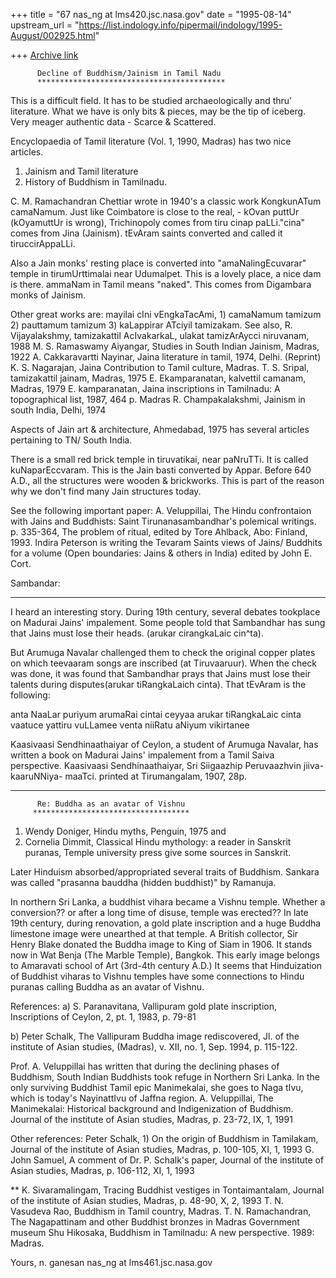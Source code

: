 +++
title = "67 nas_ng at lms420.jsc.nasa.gov"
date = "1995-08-14"
upstream_url = "https://list.indology.info/pipermail/indology/1995-August/002925.html"

+++
[Archive link](https://list.indology.info/pipermail/indology/1995-August/002925.html)


          Decline of Buddhism/Jainism in Tamil Nadu
          ******************************************

This is a difficult field. It has to be studied archaeologically
and thru' literature. What we have is only bits & pieces, may be the tip of
iceberg. Very meager authentic data - Scarce & Scattered.

Encyclopaedia of Tamil literature (Vol. 1, 1990, Madras) has two nice articles.
1) Jainism and Tamil literature
2) History of Buddhism in Tamilnadu.

C. M. Ramachandran Chettiar wrote in 1940's a classic work
KongkunATum camaNamum. Just like Coimbatore is close to the real, - 
kOvan puttUr (kOyamuttUr is wrong), Trichinopoly comes from tiru cinap 
paLLi."cina" comes from Jina (Jainism). tEvAram saints converted and
called it tiruccirAppaLLi.

Also a Jain monks' resting place is converted into "amaNalingEcuvarar"
temple in tirumUrttimalai near Udumalpet. This is a lovely place,
a nice dam is there. ammaNam in Tamil means "naked". This comes from
Digambara monks of Jainism.

Other great works are:
mayilai cIni vEngkaTacAmi, 1) camaNamum tamizum 2) pauttamum tamizum
3) kaLappirar ATciyil tamizakam.
See also, R. Vijayalakshmy, tamizakattil AcIvakarkaL, ulakat
tamizArAycci niruvanam, 1988
M. S. Ramaswamy Aiyangar, Studies in South Indian Jainism, Madras, 1922
A. Cakkaravartti Nayinar, Jaina literature in tamil, 1974, Delhi. (Reprint)
K. S. Nagarajan, Jaina Contribution to Tamil culture, Madras.
T. S. Sripal, tamizakattil jainam, Madras, 1975
E. Ekamparanatan, kalvettil camanam, Madras, 1979
E. kamparanatan, Jaina inscriptions in Tamilnadu: A topographical list,
1987, 464 p. Madras
R. Champakalakshmi, Jainism in south India, Delhi, 1974

Aspects of Jain art & architecture, Ahmedabad, 1975 has several articles
 pertaining to TN/ South India.

There is a small red brick temple in tiruvatikai, near paNruTTi.
It is called kuNaparEccvaram. This is the Jain basti converted
by Appar. Before 640 A.D., all the structures were wooden & brickworks.
This is part of the reason why we don't find many Jain structures today.

See the following important paper:
A. Veluppillai, The Hindu confrontaion with Jains and Buddhists: Saint
Tirunanasambandhar's polemical writings.
p. 335-364, The problem of ritual, edited by Tore Ahlback, Abo: Finland, 1993.
Indira Peterson is writing the Tevaram Saints views of Jains/ Buddhits
for a volume (Open boundaries: Jains & others in India) edited by John E. Cort.


Sambandar:
***********
I heard an interesting story. During 19th century,
several debates tookplace on Madurai Jains' impalement.
Some people told that Sambandhar has sung that
Jains must lose their heads. (arukar cirangkaLaic cin^ta).

But Arumuga Navalar challenged them to check the original 
copper plates on which teevaaram songs are inscribed (at
Tiruvaaruur). When the check was done, it was found
that Sambandhar prays that Jains must lose their talents
during disputes(arukar tiRangkaLaich cinta).
That tEvAram is the following:

  anta NaaLar puriyum arumaRai
  cintai ceyyaa arukar tiRangkaLaic
  cinta vaatuce yattiru vuLLamee
  venta niiRatu aNiyum vikirtanee

Kaasivaasi Sendhinaathaiyar of Ceylon, a student of Arumuga Navalar,
has written a book on Madurai Jains' impalement from a Tamil
Saiva perspective.
Kaasivaasi Sendhinaathaiyar, Sri Siigaazhip Peruvaazhvin
jiiva- kaaruNNiya- maaTci. printed at Tirumangalam, 1907, 28p.


----------------------------------------------------------------------------


          Re: Buddha as an avatar of Vishnu
         ***********************************


1) Wendy Doniger, Hindu myths, Penguin, 1975 and
2) Cornelia Dimmit, Classical Hindu mythology: a reader in Sanskrit
puranas, Temple university press give some sources in Sanskrit.

Later Hinduism absorbed/appropriated several traits of Buddhism.
Sankara was called "prasanna bauddha (hidden buddhist)" by Ramanuja.

In northern Sri Lanka, a buddhist vihara became a Vishnu temple.
Whether a conversion?? or after a long time of disuse, temple was erected??
In late 19th century, during renovation, a gold plate inscription
and a huge Buddha limestone image were unearthed at that temple. A British 
collector, Sir Henry Blake donated the Buddha image to King of Siam in 1906. 
It stands now in Wat Benja (The Marble Temple), Bangkok. This early image 
belongs to Amaravati school of Art (3rd-4th century A.D.)
It seems that Hinduization of Buddhist viharas to Vishnu temples have
some connections to Hindu puranas calling Buddha as an avatar of Vishnu.

References:
a) S. Paranavitana, Vallipuram gold plate inscription,
Inscriptions of Ceylon, 2, pt. 1, 1983, p. 79-81

b) Peter Schalk, The Vallipuram Buddha image rediscovered,
Jl. of the institute of Asian studies, (Madras), v. XII, no. 1,
Sep. 1994, p. 115-122.


Prof. A. Veluppillai has written that during the declining phases of Buddhism,
South Indian Buddhists took refuge in Northern Sri Lanka. In the
only surviving Buddhist Tamil epic Manimekalai, she goes to Naga tIvu,
which is today's NayinattIvu of Jaffna region.
A. Veluppillai, The Manimekalai: Historical background and Indigenization
of Buddhism.
Journal of the institute of Asian studies, Madras, p. 23-72, IX, 1, 1991

Other references:
Peter Schalk, 1) On the origin of Buddhism in Tamilakam,
Journal of the institute of Asian studies, Madras, p. 100-105, XI, 1, 1993
G. John Samuel, A comment of Dr. P. Schalk's paper,
Journal of the institute of Asian studies, Madras, p. 106-112, XI, 1, 1993

**
K. Sivaramalingam, Tracing Buddhist vestiges in Tontaimantalam,
Journal of the institute of Asian studies, Madras, p. 48-90, X, 2, 1993
T. N. Vasudeva Rao, Buddhism in Tamil country, Madras.
T. N. Ramachandran, The Nagapattinam and other Buddhist bronzes
in Madras Government museum
Shu Hikosaka, Buddhism in Tamilnadu: A new perspective.
1989: Madras.

Yours,
n. ganesan
nas_ng at lms461.jsc.nasa.gov













